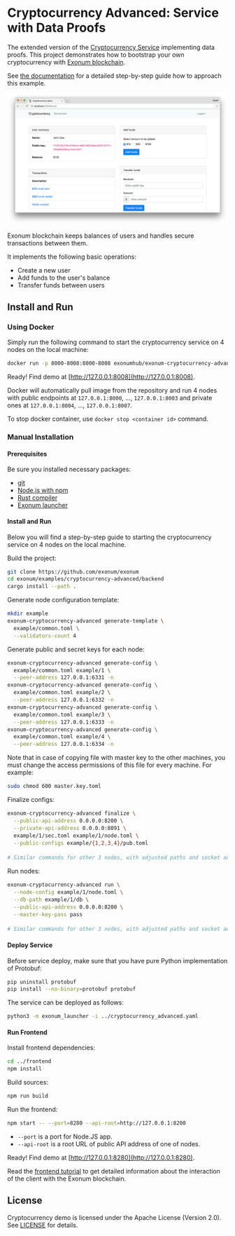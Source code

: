 # Cryptocurrency Advanced: Service with Data Proofs

The extended version of the
[Cryptocurrency Service](https://github.com/exonum/exonum/tree/master/examples/cryptocurrency)
implementing data proofs. This project demonstrates how to bootstrap your own
cryptocurrency with [Exonum blockchain](https://github.com/exonum/exonum).

See [the documentation](https://exonum.com/doc/version/latest/get-started/data-proofs/)
for a detailed step-by-step guide how to approach this example.

![Cryptocurrency demo](Screenshot.png)

Exonum blockchain keeps balances of users and handles secure
transactions between them.

It implements the following basic operations:

- Create a new user
- Add funds to the user's balance
- Transfer funds between users

## Install and Run

### Using Docker

Simply run the following command to start the cryptocurrency service on 4 nodes
on the local machine:

```bash
docker run -p 8000-8008:8000-8008 exonumhub/exonum-cryptocurrency-advanced:v1.0.0-rc.2
```

Ready! Find demo at [http://127.0.0.1:8008](http://127.0.0.1:8008).

Docker will automatically pull image from the repository and
run 4 nodes with public endpoints at `127.0.0.1:8000`, ..., `127.0.0.1:8003`
and private ones at `127.0.0.1:8004`, ..., `127.0.0.1:8007`.

To stop docker container, use `docker stop <container id>` command.

### Manual Installation

#### Prerequisites

Be sure you installed necessary packages:

- [git](https://git-scm.com/downloads)
- [Node.js with npm](https://nodejs.org/en/download/)
- [Rust compiler](https://rustup.rs/)
- [Exonum launcher](https://github.com/exonum/exonum-launcher)

#### Install and Run

Below you will find a step-by-step guide to starting the cryptocurrency
service on 4 nodes on the local machine.

Build the project:

```sh
git clone https://github.com/exonum/exonum
cd exonum/examples/cryptocurrency-advanced/backend
cargo install --path .
```

Generate node configuration template:

```sh
mkdir example
exonum-cryptocurrency-advanced generate-template \
  example/common.toml \
  --validators-count 4
```

Generate public and secret keys for each node:

```sh
exonum-cryptocurrency-advanced generate-config \
  example/common.toml example/1 \
  --peer-address 127.0.0.1:6331 -n
exonum-cryptocurrency-advanced generate-config \
  example/common.toml example/2 \
  --peer-address 127.0.0.1:6332 -n
exonum-cryptocurrency-advanced generate-config \
  example/common.toml example/3 \
  --peer-address 127.0.0.1:6333 -n
exonum-cryptocurrency-advanced generate-config \
  example/common.toml example/4 \
  --peer-address 127.0.0.1:6334 -n
```

Note that in case of copying file with master key to the other machines,
you must change the access permissions of this file for every machine.
For example:

```sh
sudo chmod 600 master.key.toml
```

Finalize configs:

```sh
exonum-cryptocurrency-advanced finalize \
  --public-api-address 0.0.0.0:8200 \
  --private-api-address 0.0.0.0:8091 \
  example/1/sec.toml example/1/node.toml \
  --public-configs example/{1,2,3,4}/pub.toml

# Similar commands for other 3 nodes, with adjusted paths and socket addresses
```

Run nodes:

```sh
exonum-cryptocurrency-advanced run \
  --node-config example/1/node.toml \
  --db-path example/1/db \
  --public-api-address 0.0.0.0:8200 \
  --master-key-pass pass

# Similar commands for other 3 nodes, with adjusted paths and socket addresses
```

#### Deploy Service

Before service deploy, make sure that you have pure Python implementation
of Protobuf:

```sh
pip uninstall protobuf
pip install --no-binary=protobuf protobuf
```

The service can be deployed as follows:

```sh
python3 -m exonum_launcher -i ../cryptocurrency_advanced.yaml
```

#### Run Frontend

Install frontend dependencies:

```sh
cd ../frontend
npm install
```

Build sources:

```sh
npm run build
```

Run the frontend:

```sh
npm start -- --port=8280 --api-root=http://127.0.0.1:8200
```

- `--port` is a port for Node.JS app.
- `--api-root` is a root URL of public API address of one of nodes.

Ready! Find demo at [http://127.0.0.1:8280](http://127.0.0.1:8280).

Read the [frontend tutorial] to get detailed information about the interaction
of the client with the Exonum blockchain.

## License

Cryptocurrency demo is licensed under the Apache License (Version 2.0).
See [LICENSE](LICENSE) for details.

[frontend tutorial]: https://exonum.com/doc/version/latest/get-started/light-client/
